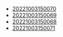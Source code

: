 - [20221003150070](/zet/20221003150070/README.md)
- [20221003150069](/zet/20221003150069/README.md)
- [20221003150068](/zet/20221003150068/README.md)
- [20221003150071](/zet/20221003150071/README.md)
